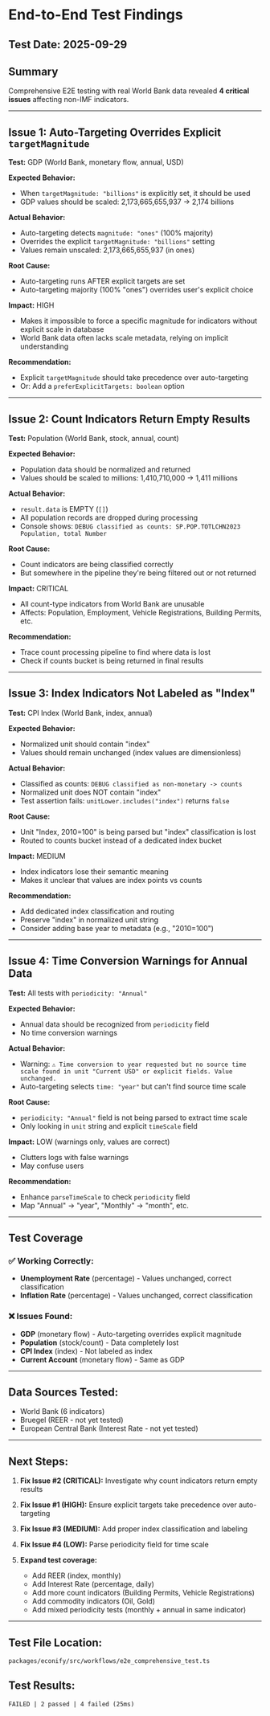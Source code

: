 # End-to-End Test Findings

## Test Date: 2025-09-29

## Summary
Comprehensive E2E testing with real World Bank data revealed **4 critical issues** affecting non-IMF indicators.

---

## Issue 1: Auto-Targeting Overrides Explicit `targetMagnitude`

**Test:** GDP (World Bank, monetary flow, annual, USD)

**Expected Behavior:**
- When `targetMagnitude: "billions"` is explicitly set, it should be used
- GDP values should be scaled: 2,173,665,655,937 → 2,174 billions

**Actual Behavior:**
- Auto-targeting detects `magnitude: "ones"` (100% majority)
- Overrides the explicit `targetMagnitude: "billions"` setting
- Values remain unscaled: 2,173,665,655,937 (in ones)

**Root Cause:**
- Auto-targeting runs AFTER explicit targets are set
- Auto-targeting majority (100% "ones") overrides user's explicit choice

**Impact:** HIGH
- Makes it impossible to force a specific magnitude for indicators without explicit scale in database
- World Bank data often lacks scale metadata, relying on implicit understanding

**Recommendation:**
- Explicit `targetMagnitude` should take precedence over auto-targeting
- Or: Add a `preferExplicitTargets: boolean` option

---

## Issue 2: Count Indicators Return Empty Results

**Test:** Population (World Bank, stock, annual, count)

**Expected Behavior:**
- Population data should be normalized and returned
- Values should be scaled to millions: 1,410,710,000 → 1,411 millions

**Actual Behavior:**
- `result.data` is EMPTY (`[]`)
- All population records are dropped during processing
- Console shows: `DEBUG classified as counts: SP.POP.TOTLCHN2023 Population, total Number`

**Root Cause:**
- Count indicators are being classified correctly
- But somewhere in the pipeline they're being filtered out or not returned

**Impact:** CRITICAL
- All count-type indicators from World Bank are unusable
- Affects: Population, Employment, Vehicle Registrations, Building Permits, etc.

**Recommendation:**
- Trace count processing pipeline to find where data is lost
- Check if counts bucket is being returned in final results

---

## Issue 3: Index Indicators Not Labeled as "Index"

**Test:** CPI Index (World Bank, index, annual)

**Expected Behavior:**
- Normalized unit should contain "index"
- Values should remain unchanged (index values are dimensionless)

**Actual Behavior:**
- Classified as counts: `DEBUG classified as non-monetary -> counts`
- Normalized unit does NOT contain "index"
- Test assertion fails: `unitLower.includes("index")` returns `false`

**Root Cause:**
- Unit "Index, 2010=100" is being parsed but "index" classification is lost
- Routed to counts bucket instead of a dedicated index bucket

**Impact:** MEDIUM
- Index indicators lose their semantic meaning
- Makes it unclear that values are index points vs counts

**Recommendation:**
- Add dedicated index classification and routing
- Preserve "index" in normalized unit string
- Consider adding base year to metadata (e.g., "2010=100")

---

## Issue 4: Time Conversion Warnings for Annual Data

**Test:** All tests with `periodicity: "Annual"`

**Expected Behavior:**
- Annual data should be recognized from `periodicity` field
- No time conversion warnings

**Actual Behavior:**
- Warning: `⚠️ Time conversion to year requested but no source time scale found in unit "Current USD" or explicit fields. Value unchanged.`
- Auto-targeting selects `time: "year"` but can't find source time scale

**Root Cause:**
- `periodicity: "Annual"` field is not being parsed to extract time scale
- Only looking in `unit` string and explicit `timeScale` field

**Impact:** LOW (warnings only, values are correct)
- Clutters logs with false warnings
- May confuse users

**Recommendation:**
- Enhance `parseTimeScale` to check `periodicity` field
- Map "Annual" → "year", "Monthly" → "month", etc.

---

## Test Coverage

### ✅ Working Correctly:
- **Unemployment Rate** (percentage) - Values unchanged, correct classification
- **Inflation Rate** (percentage) - Values unchanged, correct classification

### ❌ Issues Found:
- **GDP** (monetary flow) - Auto-targeting overrides explicit magnitude
- **Population** (stock/count) - Data completely lost
- **CPI Index** (index) - Not labeled as index
- **Current Account** (monetary flow) - Same as GDP

---

## Data Sources Tested:
- World Bank (6 indicators)
- Bruegel (REER - not yet tested)
- European Central Bank (Interest Rate - not yet tested)

---

## Next Steps:

1. **Fix Issue #2 (CRITICAL):** Investigate why count indicators return empty results
2. **Fix Issue #1 (HIGH):** Ensure explicit targets take precedence over auto-targeting
3. **Fix Issue #3 (MEDIUM):** Add proper index classification and labeling
4. **Fix Issue #4 (LOW):** Parse periodicity field for time scale

5. **Expand test coverage:**
   - Add REER (index, monthly)
   - Add Interest Rate (percentage, daily)
   - Add more count indicators (Building Permits, Vehicle Registrations)
   - Add commodity indicators (Oil, Gold)
   - Add mixed periodicity tests (monthly + annual in same indicator)

---

## Test File Location:
`packages/econify/src/workflows/e2e_comprehensive_test.ts`

## Test Results:
```
FAILED | 2 passed | 4 failed (25ms)
```

